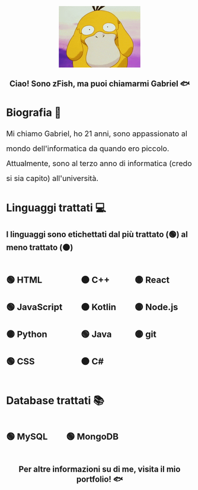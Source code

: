 <img src="assets/psyduck.gif" style="display: block; margin: auto">

<h2 align="center">Ciao! Sono zFish, ma puoi chiamarmi Gabriel 🐟</h2>

# Biografia 🦐
<p style="font-size:20px; line-height: 40px">Mi chiamo Gabriel, ho 21 anni, sono appassionato al mondo dell'informatica da quando ero piccolo. Attualmente, sono al terzo anno di informatica (credo si sia capito) all'università.</p>

# Linguaggi trattati 💻
## I linguaggi sono etichettati dal più trattato (🟢) al meno trattato (🟠)
<div style="display:flex; flex-direction:row; gap:50px; font-size:20px">

<div style="flex-direction:column">

### 🟢 HTML
### 🟢 JavaScript
### 🟡 Python
### 🟢 CSS

</div>

<div style="flex-direction:column">

### 🟠 C++
### 🟠 Kotlin
### 🟢 Java
### 🟠 C#

</div>

<div style="flex-direction:column">

### 🟡 React
### 🟡 Node.js
### 🟡 git

</div>
</div>

# Database trattati 📚
<div style="display:flex; flex-direction:row; gap:50px; font-size:20px">

### 🟢 MySQL
### 🟢 MongoDB
</div>

<a style="text-decoration:none;" href="https://myfishfolio.vercel.app/"><h2 align="center">Per altre informazioni su di me, visita il mio portfolio! 🐟</h2></a>



